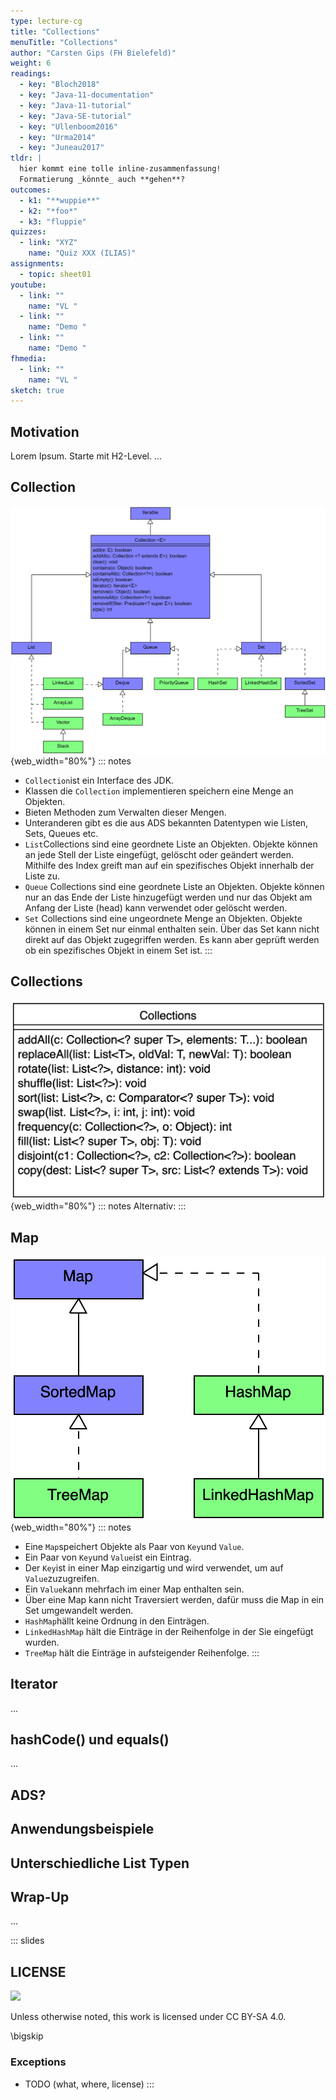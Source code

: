 ```yaml
---
type: lecture-cg
title: "Collections"
menuTitle: "Collections"
author: "Carsten Gips (FH Bielefeld)"
weight: 6
readings:
  - key: "Bloch2018"
  - key: "Java-11-documentation"
  - key: "Java-11-tutorial"
  - key: "Java-SE-tutorial"
  - key: "Ullenboom2016"
  - key: "Urma2014"
  - key: "Juneau2017"
tldr: |
  hier kommt eine tolle inline-zusammenfassung!
  Formatierung _könnte_ auch **gehen**?
outcomes:
  - k1: "**wuppie**"
  - k2: "*foo*"
  - k3: "fluppie"
quizzes:
  - link: "XYZ"
    name: "Quiz XXX (ILIAS)"
assignments:
  - topic: sheet01
youtube:
  - link: ""
    name: "VL "
  - link: ""
    name: "Demo "
  - link: ""
    name: "Demo "
fhmedia:
  - link: ""
    name: "VL "
sketch: true
---
```



## Motivation
Lorem Ipsum. Starte mit H2-Level.
...

## Collection

![](images/collection.png){web_width="80%"}
::: notes
* `Collection`ist ein Interface des JDK.
* Klassen die `Collection` implementieren speichern eine Menge an Objekten.
* Bieten Methoden zum Verwalten dieser Mengen.
* Unteranderen gibt es die aus ADS bekannten Datentypen wie Listen, Sets, Queues etc.
* `List`Collections sind eine geordnete Liste an Objekten. Objekte können an jede Stell der Liste eingefügt, gelöscht oder geändert werden. Mithilfe des Index greift man auf ein spezifisches Objekt innerhalb der Liste zu.
* `Queue` Collections sind eine geordnete Liste an Objekten. Objekte können nur an das Ende der Liste hinzugefügt werden und nur das Objekt am Anfang der Liste (head) kann verwendet oder gelöscht werden. 
* `Set` Collections sind eine ungeordnete Menge an Objekten. Objekte können in einem Set nur einmal enthalten sein. Über das Set kann nicht direkt auf das Objekt zugegriffen werden. Es kann aber geprüft werden ob ein spezifisches Objekt in einem Set ist.
:::

## Collections

![](images/collections.png){web_width="80%"}
::: notes
Alternativ:
:::

## Map

![](images/map.png){web_width="80%"}
::: notes
* Eine `Map`speichert Objekte als Paar von `Key`und `Value`.
* Ein Paar von `Key`und `Value`ist ein Eintrag. 
* Der `Key`ist in einer Map einzigartig und wird verwendet, um auf `Value`zuzugreifen.
* Ein `Value`kann mehrfach im einer Map enthalten sein.
* Über eine Map kann nicht Traversiert werden, dafür muss die Map in ein Set umgewandelt werden.
* `HashMap`hällt keine Ordnung in den Einträgen.
* `LinkedHashMap` hält die Einträge in der Reihenfolge in der Sie eingefügt wurden.
* `TreeMap` hält die Einträge in aufsteigender Reihenfolge. 
:::

## Iterator
...

## hashCode() und equals()
...

## ADS?

## Anwendungsbeispiele

## Unterschiedliche List Typen

## Wrap-Up
...







<!-- DO NOT REMOVE - THIS IS A LAST SLIDE TO INDICATE THE LICENSE AND POSSIBLE EXCEPTIONS (IMAGES, ...). -->
::: slides
## LICENSE
![](https://licensebuttons.net/l/by-sa/4.0/88x31.png)

Unless otherwise noted, this work is licensed under CC BY-SA 4.0.

\bigskip

### Exceptions
*   TODO (what, where, license)
:::

